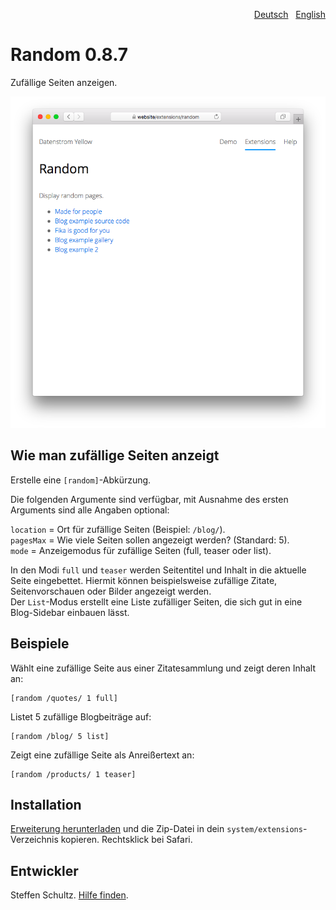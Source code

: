 <p align="right"><a href="README-de.md">Deutsch</a> &nbsp; <a href="README.md">English</a></p>

Random 0.8.7
============
Zufällige Seiten anzeigen.

<p align="center"><img src="random-screenshot.png?raw=true" alt="Bildschirmfoto"></p>

## Wie man zufällige Seiten anzeigt

Erstelle eine `[random]`-Abkürzung. 

Die folgenden Argumente sind verfügbar, mit Ausnahme des ersten Arguments sind alle Angaben optional:

`location` = Ort für zufällige Seiten (Beispiel: `/blog/`).  
`pagesMax` = Wie viele Seiten sollen angezeigt werden? (Standard: 5).  
`mode` = Anzeigemodus für zufällige Seiten (full, teaser oder list). 

In den Modi `full` und `teaser` werden Seitentitel und Inhalt in die aktuelle Seite eingebettet. Hiermit können beispielsweise zufällige Zitate, Seitenvorschauen oder Bilder angezeigt werden.  
Der `List`-Modus erstellt eine Liste zufälliger Seiten, die sich gut in eine Blog-Sidebar einbauen lässt. 

## Beispiele

Wählt eine zufällige Seite aus einer Zitatesammlung und zeigt deren Inhalt an:

    [random /quotes/ 1 full]

Listet 5 zufällige Blogbeiträge auf: 

    [random /blog/ 5 list]

Zeigt eine zufällige Seite als Anreißertext an: 

    [random /products/ 1 teaser]

## Installation

[Erweiterung herunterladen](https://github.com/datenstrom/yellow-extensions/raw/master/zip/random.zip) und die Zip-Datei in dein `system/extensions`-Verzeichnis kopieren. Rechtsklick bei Safari.

## Entwickler

Steffen Schultz. [Hilfe finden](https://github.com/schulle4u/yellow-extensions-schulle4u/issues).
